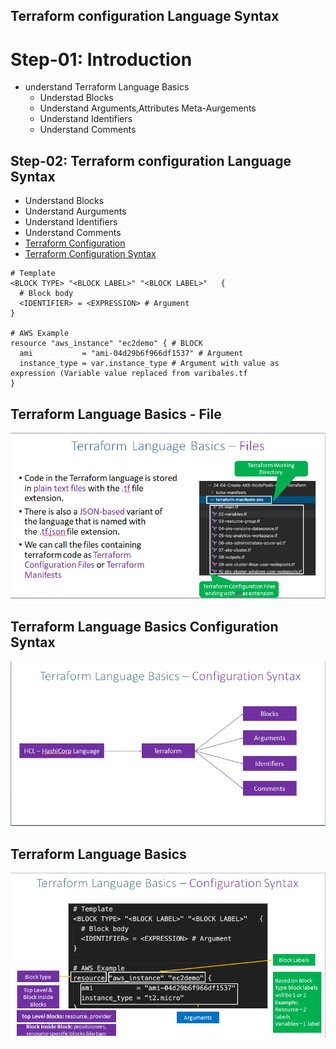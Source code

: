 ## Terraform configuration Language Syntax

# Step-01: Introduction
- understand Terraform Language Basics
    - Understad Blocks
    - Understand Arguments,Attributes Meta-Aurgements
    - Understand Identifiers
    - Understand Comments
## Step-02: Terraform configuration Language Syntax
- Understand Blocks
- Understand Aurguments
- Understand Identifiers
- Understand Comments
- [Terraform Configuration](https://www.terraform.io/docs/configuration/index.html)
- [Terraform Configuration Syntax](https://www.terraform.io/docs/configuration/syntax.html)

```t
# Template
<BLOCK TYPE> "<BLOCK LABEL>" "<BLOCK LABEL>"   {
  # Block body
  <IDENTIFIER> = <EXPRESSION> # Argument
}

# AWS Example
resource "aws_instance" "ec2demo" { # BLOCK
  ami           = "ami-04d29b6f966df1537" # Argument
  instance_type = var.instance_type # Argument with value as expression (Variable value replaced from varibales.tf
}
```

## Terraform Language Basics - File 
![](2022-02-25-12-16-57.png)
## Terraform Language Basics Configuration Syntax
![](2022-02-25-12-18-00.png)
## Terraform Language  Basics
![](2022-02-25-12-27-18.png)